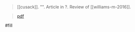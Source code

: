 > [[cusack]]. "". Article in ?. 
> Review of [[williams-m-2016]].

> [pdf](a/cusack2018.pdf)


#fill 